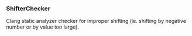 ### ShifterChecker

Clang static analyzer checker for improper shifting (ie. shifting by negative number or by value too large).

